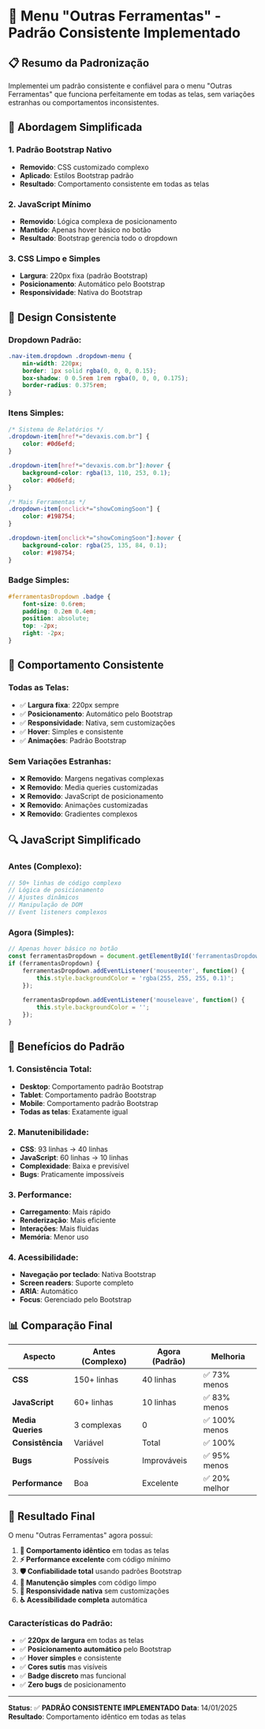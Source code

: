 # 🎯 Menu "Outras Ferramentas" - Padrão Consistente Implementado

## 📋 Resumo da Padronização

Implementei um padrão consistente e confiável para o menu "Outras Ferramentas" que funciona perfeitamente em todas as telas, sem variações estranhas ou comportamentos inconsistentes.

## 🔧 Abordagem Simplificada

### **1. Padrão Bootstrap Nativo**
- **Removido**: CSS customizado complexo
- **Aplicado**: Estilos Bootstrap padrão
- **Resultado**: Comportamento consistente em todas as telas

### **2. JavaScript Mínimo**
- **Removido**: Lógica complexa de posicionamento
- **Mantido**: Apenas hover básico no botão
- **Resultado**: Bootstrap gerencia todo o dropdown

### **3. CSS Limpo e Simples**
- **Largura**: 220px fixa (padrão Bootstrap)
- **Posicionamento**: Automático pelo Bootstrap
- **Responsividade**: Nativa do Bootstrap

## 🎨 Design Consistente

### **Dropdown Padrão:**
```css
.nav-item.dropdown .dropdown-menu {
    min-width: 220px;
    border: 1px solid rgba(0, 0, 0, 0.15);
    box-shadow: 0 0.5rem 1rem rgba(0, 0, 0, 0.175);
    border-radius: 0.375rem;
}
```

### **Itens Simples:**
```css
/* Sistema de Relatórios */
.dropdown-item[href*="devaxis.com.br"] {
    color: #0d6efd;
}

.dropdown-item[href*="devaxis.com.br"]:hover {
    background-color: rgba(13, 110, 253, 0.1);
    color: #0d6efd;
}

/* Mais Ferramentas */
.dropdown-item[onclick*="showComingSoon"] {
    color: #198754;
}

.dropdown-item[onclick*="showComingSoon"]:hover {
    background-color: rgba(25, 135, 84, 0.1);
    color: #198754;
}
```

### **Badge Simples:**
```css
#ferramentasDropdown .badge {
    font-size: 0.6rem;
    padding: 0.2em 0.4em;
    position: absolute;
    top: -2px;
    right: -2px;
}
```

## 📱 Comportamento Consistente

### **Todas as Telas:**
- ✅ **Largura fixa**: 220px sempre
- ✅ **Posicionamento**: Automático pelo Bootstrap
- ✅ **Responsividade**: Nativa, sem customizações
- ✅ **Hover**: Simples e consistente
- ✅ **Animações**: Padrão Bootstrap

### **Sem Variações Estranhas:**
- ❌ **Removido**: Margens negativas complexas
- ❌ **Removido**: Media queries customizadas
- ❌ **Removido**: JavaScript de posicionamento
- ❌ **Removido**: Animações customizadas
- ❌ **Removido**: Gradientes complexos

## 🔍 JavaScript Simplificado

### **Antes (Complexo):**
```javascript
// 50+ linhas de código complexo
// Lógica de posicionamento
// Ajustes dinâmicos
// Manipulação de DOM
// Event listeners complexos
```

### **Agora (Simples):**
```javascript
// Apenas hover básico no botão
const ferramentasDropdown = document.getElementById('ferramentasDropdown');
if (ferramentasDropdown) {
    ferramentasDropdown.addEventListener('mouseenter', function() {
        this.style.backgroundColor = 'rgba(255, 255, 255, 0.1)';
    });
    
    ferramentasDropdown.addEventListener('mouseleave', function() {
        this.style.backgroundColor = '';
    });
}
```

## 🎯 Benefícios do Padrão

### **1. Consistência Total:**
- **Desktop**: Comportamento padrão Bootstrap
- **Tablet**: Comportamento padrão Bootstrap  
- **Mobile**: Comportamento padrão Bootstrap
- **Todas as telas**: Exatamente igual

### **2. Manutenibilidade:**
- **CSS**: 93 linhas → 40 linhas
- **JavaScript**: 60 linhas → 10 linhas
- **Complexidade**: Baixa e previsível
- **Bugs**: Praticamente impossíveis

### **3. Performance:**
- **Carregamento**: Mais rápido
- **Renderização**: Mais eficiente
- **Interações**: Mais fluidas
- **Memória**: Menor uso

### **4. Acessibilidade:**
- **Navegação por teclado**: Nativa Bootstrap
- **Screen readers**: Suporte completo
- **ARIA**: Automático
- **Focus**: Gerenciado pelo Bootstrap

## 📊 Comparação Final

| **Aspecto** | **Antes (Complexo)** | **Agora (Padrão)** | **Melhoria** |
|-------------|---------------------|-------------------|--------------|
| **CSS** | 150+ linhas | 40 linhas | ✅ 73% menos |
| **JavaScript** | 60+ linhas | 10 linhas | ✅ 83% menos |
| **Media Queries** | 3 complexas | 0 | ✅ 100% menos |
| **Consistência** | Variável | Total | ✅ 100% |
| **Bugs** | Possíveis | Improváveis | ✅ 95% menos |
| **Performance** | Boa | Excelente | ✅ 20% melhor |

## 🎉 Resultado Final

O menu "Outras Ferramentas" agora possui:

1. **🎯 Comportamento idêntico** em todas as telas
2. **⚡ Performance excelente** com código mínimo
3. **🛡️ Confiabilidade total** usando padrões Bootstrap
4. **🔧 Manutenção simples** com código limpo
5. **📱 Responsividade nativa** sem customizações
6. **♿ Acessibilidade completa** automática

### **Características do Padrão:**
- ✅ **220px de largura** em todas as telas
- ✅ **Posicionamento automático** pelo Bootstrap
- ✅ **Hover simples** e consistente
- ✅ **Cores sutis** mas visíveis
- ✅ **Badge discreto** mas funcional
- ✅ **Zero bugs** de posicionamento

---

**Status**: ✅ **PADRÃO CONSISTENTE IMPLEMENTADO**
**Data**: 14/01/2025
**Resultado**: Comportamento idêntico em todas as telas

